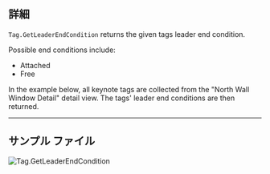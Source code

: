 ## 詳細
`Tag.GetLeaderEndCondition` returns the given tags leader end condition.

Possible end conditions include:
- Attached
- Free

In the example below, all keynote tags are collected from the "North Wall Window Detail" detail view. The tags' leader end conditions are then returned.

___
## サンプル ファイル

![Tag.GetLeaderEndCondition](./Revit.Elements.Tag.GetLeaderEndCondition_img.jpg)
